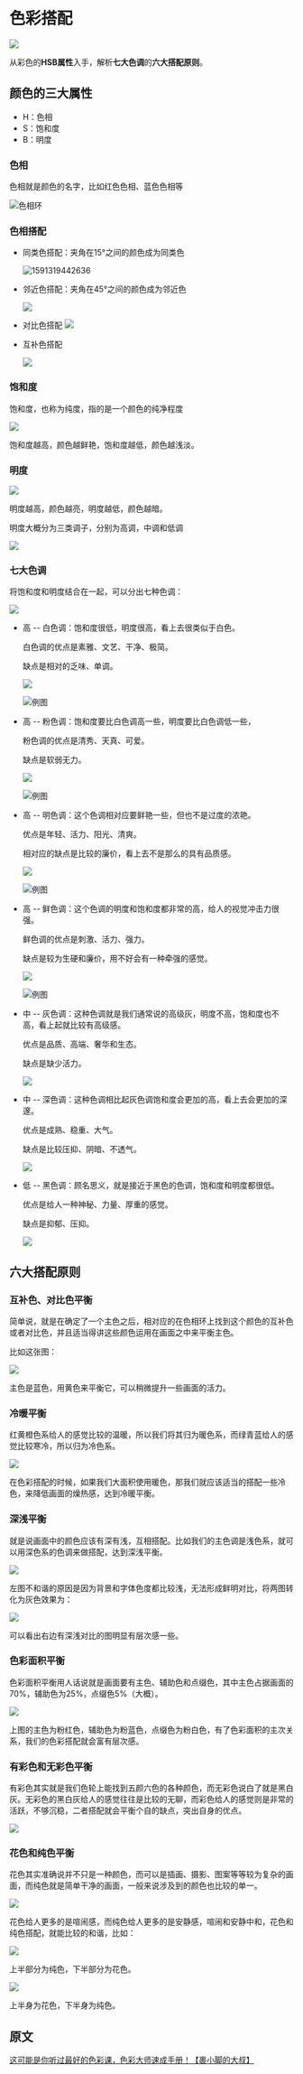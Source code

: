 # 色彩搭配

![](E:\myBlog\docs\design\source\01\30.png)

从彩色的**HSB属性**入手，解析**七大色调**的**六大搭配原则**。



## 颜色的三大属性

* H：色相
* S：饱和度
* B：明度



### 色相

色相就是颜色的名字，比如红色色相、蓝色色相等

![色相环](E:\myBlog\docs\design\source\01\01.png)



### 色相搭配

* 同类色搭配：夹角在15°之间的颜色成为同类色

  ![1591319442636](E:\myBlog\docs\design\source\01\02.png)

* 邻近色搭配：夹角在45°之间的颜色成为邻近色

  ![](E:\myBlog\docs\design\source\01\03.png)

* 对比色搭配
  ![](E:\myBlog\docs\design\source\01\04.png)

* 互补色搭配

  ![](E:\myBlog\docs\design\source\01\05.png)

### 饱和度

饱和度，也称为纯度，指的是一个颜色的纯净程度

![](E:\myBlog\docs\design\source\01\06.png)

饱和度越高，颜色越鲜艳，饱和度越低，颜色越浅淡。



### 明度

![](E:\myBlog\docs\design\source\01\07.png)

明度越高，颜色越亮，明度越低，颜色越暗。

明度大概分为三类调子，分别为高调，中调和低调

![](E:\myBlog\docs\design\source\01\08.png)



### 七大色调

将饱和度和明度结合在一起，可以分出七种色调：

![](E:\myBlog\docs\design\source\01\09.png)

* 高 -- 白色调：饱和度很低，明度很高，看上去很类似于白色。

  白色调的优点是素雅、文艺、干净、极简。

  缺点是相对的乏味、单调。

  ![](E:\myBlog\docs\design\source\01\10.png)

  ![例图](E:\myBlog\docs\design\source\01\11.png)

* 高  -- 粉色调：饱和度要比白色调高一些，明度要比白色调低一些，

  粉色调的优点是清秀、天真、可爱。

  缺点是软弱无力。

  ![](E:\myBlog\docs\design\source\01\12.png)

  ![例图](E:\myBlog\docs\design\source\01\13.png)

* 高 -- 明色调：这个色调相对应要鲜艳一些，但也不是过度的浓艳。

  优点是年轻、活力、阳光、清爽。

  相对应的缺点是比较的廉价，看上去不是那么的具有品质感。

  ![](E:\myBlog\docs\design\source\01\14.png)

  ![例图](E:\myBlog\docs\design\source\01\15.png)

* 高 -- 鲜色调：这个色调的明度和饱和度都非常的高，给人的视觉冲击力很强。

  鲜色调的优点是刺激、活力、强力。

  缺点是较为生硬和廉价，用不好会有一种牵强的感觉。

  ![](E:\myBlog\docs\design\source\01\16.png)

  ![例图](E:\myBlog\docs\design\source\01\17.png)

* 中 -- 灰色调：这种色调就是我们通常说的高级灰，明度不高，饱和度也不高，看上起就比较有高级感。

  优点是品质、高端、奢华和生态。

  缺点是缺少活力。

  ![](E:\myBlog\docs\design\source\01\18.png)

* 中 -- 深色调：这种色调相比起灰色调饱和度会更加的高，看上去会更加的深邃。

  优点是成熟、稳重、大气。

  缺点是比较压抑、阴暗、不透气。

  ![](E:\myBlog\docs\design\source\01\19.png)

* 低 -- 黑色调：顾名思义，就是接近于黑色的色调，饱和度和明度都很低。

  优点是给人一种神秘、力量、厚重的感觉。
  
  缺点是抑郁、压抑。
  
  ![](E:\myBlog\docs\design\source\01\20.png)





## 六大搭配原则



### 互补色、对比色平衡

简单说，就是在确定了一个主色之后，相对应的在色相环上找到这个颜色的互补色或者对比色，并且适当得讲这些颜色运用在画面之中来平衡主色。

比如这张图：

![](E:\myBlog\docs\design\source\01\21.png)

主色是蓝色，用黄色来平衡它，可以稍微提升一些画面的活力。



### 冷暖平衡

红黄橙色系给人的感觉比较的温暖，所以我们将其归为暖色系，而绿青蓝给人的感觉比较寒冷，所以归为冷色系。

![](E:\myBlog\docs\design\source\01\22.png)

在色彩搭配的时候，如果我们大面积使用暖色，那我们就应该适当的搭配一些冷色，来降低画面的燥热感，达到冷暖平衡。



### 深浅平衡

就是说画面中的颜色应该有深有浅，互相搭配。比如我们的主色调是浅色系，就可以用深色系的色调来做搭配，达到深浅平衡。

![](E:\myBlog\docs\design\source\01\23.png)

左图不和谐的原因是因为背景和字体色度都比较浅，无法形成鲜明对比，将两图转化为灰色效果为：

![](E:\myBlog\docs\design\source\01\24.png)

可以看出右边有深浅对比的图明显有层次感一些。



### 色彩面积平衡

色彩面积平衡用人话说就是画面要有主色、辅助色和点缀色，其中主色占据画面的70%，辅助色为25%，点缀色5%（大概）。

![](E:\myBlog\docs\design\source\01\25.png)

上图的主色为粉红色，辅助色为粉蓝色，点缀色为粉白色，有了色彩面积的主次关系，我们的色彩搭配就会富有层次感。



### 有彩色和无彩色平衡

有彩色其实就是我们色轮上能找到五颜六色的各种颜色，而无彩色说白了就是黑白灰。无彩色的黑白灰给人的感觉往往是比较的无聊，而彩色给人的感觉则是非常的活跃，不够沉稳，二者搭配就会平衡个自的缺点，突出自身的优点。

![](E:\myBlog\docs\design\source\01\26.png)



### 花色和纯色平衡

花色其实准确说并不只是一种颜色，而可以是插画、摄影、图案等等较为复杂的画面，而纯色就是简单干净的画面，一般来说涉及到的颜色也比较的单一。

![](E:\myBlog\docs\design\source\01\27.png)

花色给人更多的是喧闹感，而纯色给人更多的是安静感，喧闹和安静中和，花色和纯色搭配，就能比较的和谐，比如：

![](E:\myBlog\docs\design\source\01\28.png)

上半部分为纯色，下半部分为花色。

![](E:\myBlog\docs\design\source\01\29.png)

上半身为花色，下半身为纯色。



## 原文

[这可能是你听过最好的色彩课，色彩大师速成手册！【裹小脚的大叔】](https://www.bilibili.com/video/BV1F5411r7it)

